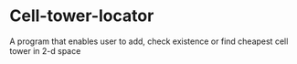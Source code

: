 # Cell-tower-locator
A program that enables user to add, check existence or find cheapest cell tower in 2-d space
